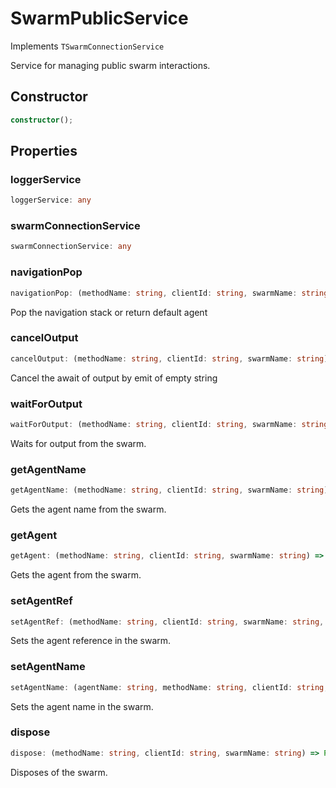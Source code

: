 # SwarmPublicService

Implements `TSwarmConnectionService`

Service for managing public swarm interactions.

## Constructor

```ts
constructor();
```

## Properties

### loggerService

```ts
loggerService: any
```

### swarmConnectionService

```ts
swarmConnectionService: any
```

### navigationPop

```ts
navigationPop: (methodName: string, clientId: string, swarmName: string) => Promise<string>
```

Pop the navigation stack or return default agent

### cancelOutput

```ts
cancelOutput: (methodName: string, clientId: string, swarmName: string) => Promise<void>
```

Cancel the await of output by emit of empty string

### waitForOutput

```ts
waitForOutput: (methodName: string, clientId: string, swarmName: string) => Promise<string>
```

Waits for output from the swarm.

### getAgentName

```ts
getAgentName: (methodName: string, clientId: string, swarmName: string) => Promise<string>
```

Gets the agent name from the swarm.

### getAgent

```ts
getAgent: (methodName: string, clientId: string, swarmName: string) => Promise<IAgent>
```

Gets the agent from the swarm.

### setAgentRef

```ts
setAgentRef: (methodName: string, clientId: string, swarmName: string, agentName: string, agent: IAgent) => Promise<void>
```

Sets the agent reference in the swarm.

### setAgentName

```ts
setAgentName: (agentName: string, methodName: string, clientId: string, swarmName: string) => Promise<void>
```

Sets the agent name in the swarm.

### dispose

```ts
dispose: (methodName: string, clientId: string, swarmName: string) => Promise<void>
```

Disposes of the swarm.
